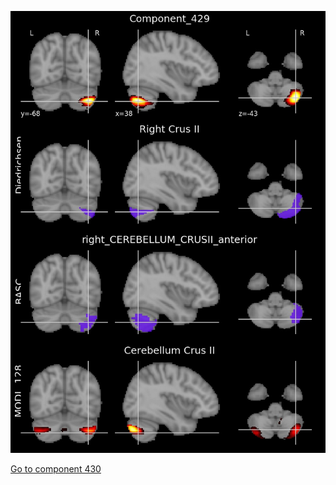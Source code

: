 


![429](preliminary/429.jpg "Component 429")

[Go to component 430](https://parietal-inria.github.io/MODL_atlas/512/430 "Component 430")